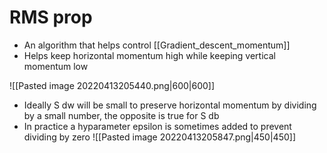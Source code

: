# RMS prop 
- An algorithm that helps control [[Gradient_descent_momentum]]
- Helps keep horizontal momentum high while keeping vertical momentum low

![[Pasted image 20220413205440.png|600|600]] 

- Ideally S dw will be small to preserve horizontal momentum by dividing by a small number, the opposite is true for S db
- In practice a hyparameter epsilon is sometimes added to prevent dividing by zero
![[Pasted image 20220413205847.png|450|450]]